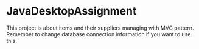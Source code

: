 # JavaDesktopAssignment
This project is about items and their suppliers managing with MVC pattern.
Remember to change database connection information if you want to use this.
